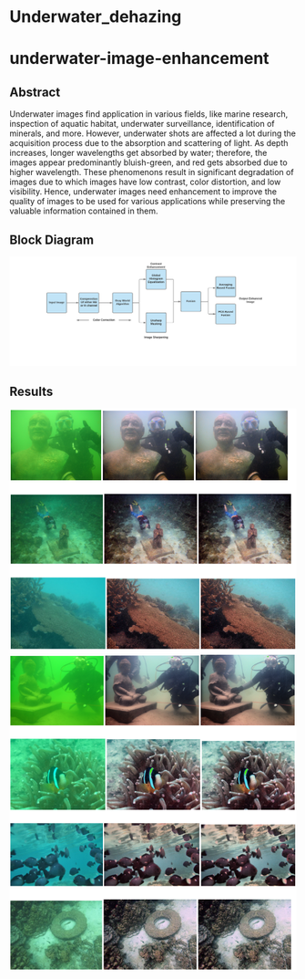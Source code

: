 # Underwater_dehazing
# underwater-image-enhancement
## Abstract
Underwater images find application in various fields, like marine research, inspection of
aquatic habitat, underwater surveillance, identification of minerals, and more. However,
underwater shots are affected a lot during the acquisition process due to the absorption
and scattering of light. As depth increases, longer wavelengths get absorbed by water;
therefore, the images appear predominantly bluish-green, and red gets absorbed due to
higher wavelength. These phenomenons result in significant degradation of images due to
which images have low contrast, color distortion, and low visibility. Hence, underwater
images need enhancement to improve the quality of images to be used for various
applications while preserving the valuable information contained in them.

## Block Diagram 
![block_diagram](https://github.com/Itryok/Underwater_dehazing/blob/main/images/block_diagram.png)

## Results
![block_diagram](https://github.com/Itryok/Underwater_dehazing/blob/main/images/result1.png)
![block_diagram](https://github.com/Itryok/Underwater_dehazing/blob/main/images/result2.png)





